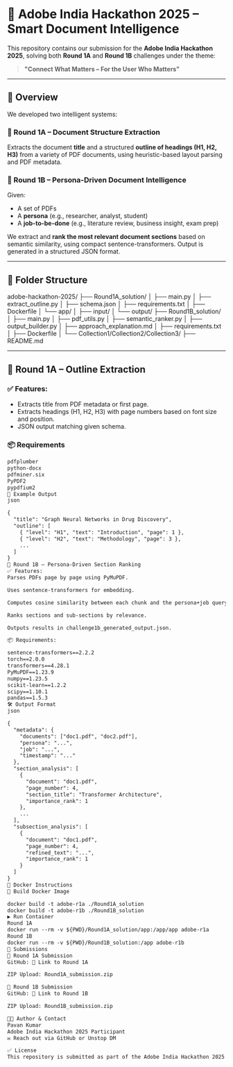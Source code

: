 
# 🧠 Adobe India Hackathon 2025 – Smart Document Intelligence

This repository contains our submission for the **Adobe India Hackathon 2025**, solving both **Round 1A** and **Round 1B** challenges under the theme:

> **"Connect What Matters – For the User Who Matters"**

--------------------------------------------------------------------------

## 🚀 Overview

We developed two intelligent systems:

### 🔹 Round 1A – Document Structure Extraction
Extracts the document **title** and a structured **outline of headings (H1, H2, H3)** from a variety of PDF documents, using heuristic-based layout parsing and PDF metadata.

### 🔹 Round 1B – Persona-Driven Document Intelligence
Given:
- A set of PDFs
- A **persona** (e.g., researcher, analyst, student)
- A **job-to-be-done** (e.g., literature review, business insight, exam prep)

We extract and **rank the most relevant document sections** based on semantic similarity, using compact sentence-transformers. Output is generated in a structured JSON format.

-------------------------------------------------------------------------------

## 📁 Folder Structure

adobe-hackathon-2025/
├── Round1A_solution/
│ ├── main.py
│ ├── extract_outline.py
│ ├── schema.json
│ ├── requirements.txt
│ ├── Dockerfile
│ └── app/
│ ├── input/
│ └── output/
├── Round1B_solution/
│ ├── main.py
│ ├── pdf_utils.py
│ ├── semantic_ranker.py
│ ├── output_builder.py
│ ├── approach_explanation.md
│ ├── requirements.txt
│ ├── Dockerfile
│ └── Collection1/Collection2/Collection3/
├── README.md

-----------------------------------------------------------------------

## 🧠 Round 1A – Outline Extraction

### ✅ Features:
- Extracts title from PDF metadata or first page.
- Extracts headings (H1, H2, H3) with page numbers based on font size and position.
- JSON output matching given schema.

### 📦 Requirements
```txt
pdfplumber
python-docx
pdfminer.six
PyPDF2
pypdfium2
📄 Example Output
json

{
  "title": "Graph Neural Networks in Drug Discovery",
  "outline": [
    { "level": "H1", "text": "Introduction", "page": 1 },
    { "level": "H2", "text": "Methodology", "page": 3 },
    ...
  ]
}
🧠 Round 1B – Persona-Driven Section Ranking
✅ Features:
Parses PDFs page by page using PyMuPDF.

Uses sentence-transformers for embedding.

Computes cosine similarity between each chunk and the persona+job query.

Ranks sections and sub-sections by relevance.

Outputs results in challenge1b_generated_output.json.

📦 Requirements:

sentence-transformers==2.2.2
torch==2.0.0
transformers==4.28.1
PyMuPDF==1.23.9
numpy==1.23.5
scikit-learn==1.2.2
scipy==1.10.1
pandas==1.5.3
🛠 Output Format
json

{
  "metadata": {
    "documents": ["doc1.pdf", "doc2.pdf"],
    "persona": "...",
    "job": "...",
    "timestamp": "..."
  },
  "section_analysis": [
    {
      "document": "doc1.pdf",
      "page_number": 4,
      "section_title": "Transformer Architecture",
      "importance_rank": 1
    },
    ...
  ],
  "subsection_analysis": [
    {
      "document": "doc1.pdf",
      "page_number": 4,
      "refined_text": "...",
      "importance_rank": 1
    }
  ]
}
🐳 Docker Instructions
🧱 Build Docker Image

docker build -t adobe-r1a ./Round1A_solution
docker build -t adobe-r1b ./Round1B_solution
▶️ Run Container
Round 1A
docker run --rm -v ${PWD}/Round1A_solution/app:/app/app adobe-r1a
Round 1B
docker run --rm -v ${PWD}/Round1B_solution:/app adobe-r1b
📑 Submissions
🔹 Round 1A Submission
GitHub: 🔗 Link to Round 1A

ZIP Upload: Round1A_submission.zip

🔹 Round 1B Submission
GitHub: 🔗 Link to Round 1B

ZIP Upload: Round1B_submission.zip

👨‍💻 Author & Contact
Pavan Kumar
Adobe India Hackathon 2025 Participant
✉️ Reach out via GitHub or Unstop DM

✅ License
This repository is submitted as part of the Adobe India Hackathon 2025 and is intended for educational/demo purposes only.

